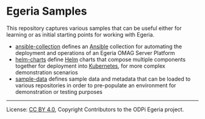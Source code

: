 <!-- SPDX-License-Identifier: CC-BY-4.0 -->
<!-- Copyright Contributors to the Egeria project. -->

# Egeria Samples

This repository captures various samples that can be useful either for learning or as initial
starting points for working with Egeria.

- [ansible-collection](ansible-collection) defines an [Ansible](https://www.ansible.com)
    collection for automating the deployment and operations of an Egeria OMAG Server Platform
- [helm-charts](helm-charts) define [Helm](https://helm.sh) charts that compose multiple
    components together for deployment into [Kubernetes](https://kubernetes.io), for more
    complex demonstration scenarios 
- [sample-data](sample-data) defines sample data and metadata that can be loaded to various
    repositories in order to pre-populate an environment for demonstration or testing purposes

----
License: [CC BY 4.0](https://creativecommons.org/licenses/by/4.0/),
Copyright Contributors to the ODPi Egeria project.